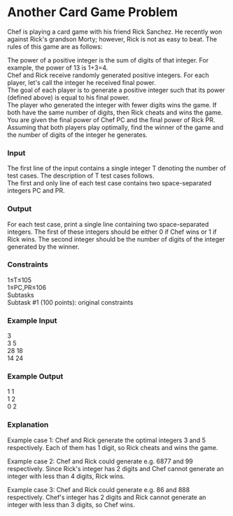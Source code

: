 # Another Card Game Problem

Chef is playing a card game with his friend Rick Sanchez. He recently won against Rick's grandson Morty; however, Rick is not as easy to beat. The rules of this game are as follows:

The power of a positive integer is the sum of digits of that integer. For example, the power of 13 is 1+3=4.\
Chef and Rick receive randomly generated positive integers. For each player, let's call the integer he received final power.\
The goal of each player is to generate a positive integer such that its power (defined above) is equal to his final power.\
The player who generated the integer with fewer digits wins the game. If both have the same number of digits, then Rick cheats and wins the game.\
You are given the final power of Chef PC and the final power of Rick PR. Assuming that both players play optimally, find the winner of the game and the number of digits of the integer he generates.

### Input
The first line of the input contains a single integer T denoting the number of test cases. The description of T test cases follows.\
The first and only line of each test case contains two space-separated integers PC and PR.

### Output
For each test case, print a single line containing two space-separated integers.
The first of these integers should be either 0 if Chef wins or 1 if Rick wins. The second integer should be the number of digits of the integer generated by the winner.

### Constraints
1≤T≤105\
1≤PC,PR≤106\
Subtasks\
Subtask #1 (100 points): original constraints

### Example Input
3\
3 5\
28 18\
14 24

### Example Output
1 1\
1 2\
0 2

### Explanation
Example case 1: Chef and Rick generate the optimal integers 3 and 5 respectively. Each of them has 1 digit, so Rick cheats and wins the game.

Example case 2: Chef and Rick could generate e.g. 6877 and 99 respectively. Since Rick's integer has 2 digits and Chef cannot generate an integer with less than 4 digits, Rick wins.

Example case 3: Chef and Rick could generate e.g. 86 and 888 respectively. Chef's integer has 2 digits and Rick cannot generate an integer with less than 3 digits, so Chef wins.
